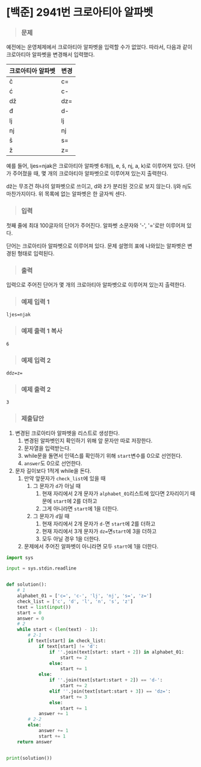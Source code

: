 # [백준] 2941번 크로아티아 알파벳

> ### 문제

예전에는 운영체제에서 크로아티아 알파벳을 입력할 수가 없었다. 따라서, 다음과 같이 크로아티아 알파벳을 변경해서 입력했다.

| 크로아티아 알파벳 | 변경 |
| ----------------- | ---- |
| č                 | c=   |
| ć                 | c-   |
| dž                | dz=  |
| đ                 | d-   |
| lj                | lj   |
| nj                | nj   |
| š                 | s=   |
| ž                 | z=   |

예를 들어, ljes=njak은 크로아티아 알파벳 6개(lj, e, š, nj, a, k)로 이루어져 있다. 단어가 주어졌을 때, 몇 개의 크로아티아 알파벳으로 이루어져 있는지 출력한다.

dž는 무조건 하나의 알파벳으로 쓰이고, d와 ž가 분리된 것으로 보지 않는다. lj와 nj도 마찬가지이다. 위 목록에 없는 알파벳은 한 글자씩 센다.

> ### 입력

첫째 줄에 최대 100글자의 단어가 주어진다. 알파벳 소문자와 '-', '='로만 이루어져 있다.

단어는 크로아티아 알파벳으로 이루어져 있다. 문제 설명의 표에 나와있는 알파벳은 변경된 형태로 입력된다.

> ### 출력

입력으로 주어진 단어가 몇 개의 크로아티아 알파벳으로 이루어져 있는지 출력한다.

> ### 예제 입력 1

```
ljes=njak
```

> ### 예제 출력 1 복사

```
6
```

> ### 예제 입력 2

```
ddz=z=
```

> ### 예제 출력 2

```
3
```

> ### 제출답안

1. 변경된 크로아티아 알파벳을 리스트로 생성한다.
   1. 변경된 알파벳인지 확인하기 위해 앞 문자만 따로 저장한다.
   2. 문자열을 입력받는다.
   3. while문을 돌면서 인덱스를 확인하기 위해 `start`변수를 0으로 선언헌다.
   4. `answer`도 0으로 선언한다.
2. 문자 길이보다 1적게 while을 돈다.
   1. 만약 앞문자가 `check_list`에 있을 때
      1. 그 문자가 `d`가 아닐 때
         1. 현재 자리에서 2개 문자가 `alphabet_01`리스트에 있다면 2자리이기 때문에 `start`에 2를 더하고
         2. 그게 아니라면 `start`에 1을 더한다.
      2. 그 문자가 `d`일 때
         1. 현재 자리에서 2개 문자가 `d-`면 `start`에 2를 더하고
         2. 현재 자리에서 3개 문자가 `dz=`면`start`에 3을 더하고
         3. 모두 아닐 경우 1을 더한다.
   2. 문제에서 주어진 알파벳이 아니라면 모두 `start`에 1을 더한다.

```python
import sys

input = sys.stdin.readline


def solution():
    # 1
    alphabet_01 = ['c=', 'c-', 'lj', 'nj', 's=', 'z=']
    check_list = ['c', 'd', 'l', 'n', 's', 'z']
    text = list(input())
    start = 0
    answer = 0
    # 2
    while start < (len(text) - 1):
        # 2-1
        if text[start] in check_list:
            if text[start] != 'd':
                if ''.join(text[start: start + 2]) in alphabet_01:
                    start += 2
                else:
                    start += 1
            else:
                if ''.join(text[start:start + 2]) == 'd-':
                    start += 2
                elif ''.join(text[start:start + 3]) == 'dz=':
                    start += 3
                else:
                    start += 1
            answer += 1
        # 2-2
        else:
            answer += 1
            start += 1
    return answer


print(solution())
```

